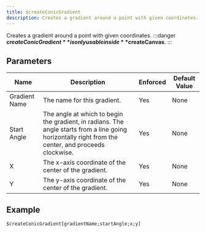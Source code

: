 ```yaml
---
title: $createConicGradient
description: Creates a gradient around a point with given coordinates.
---
```


Creates a gradient around a point with given coordinates.
:::danger
**$createConicGradient** is only usable inside **$createCanvas**.
:::
## Parameters
|     Name      |                                                                     Description                                                                      | Enforced | Default Value |
|---------------|------------------------------------------------------------------------------------------------------------------------------------------------------|----------|---------------|
| Gradient Name | The name for this gradient.                                                                                                                          | Yes      | None          |
| Start Angle   | The angle at which to begin the gradient, in radians. The angle starts from a line going horizontally right from the center, and proceeds clockwise. | Yes      | None          |
| X             | The x-axis coordinate of the center of the gradient.                                                                                                 | Yes      | None          |
| Y             | The y-axis coordinate of the center of the gradient.                                                                                                 | Yes      | None          |
## Example
```eats
$createConicGradient[gradientName;startAngle;x;y]
```